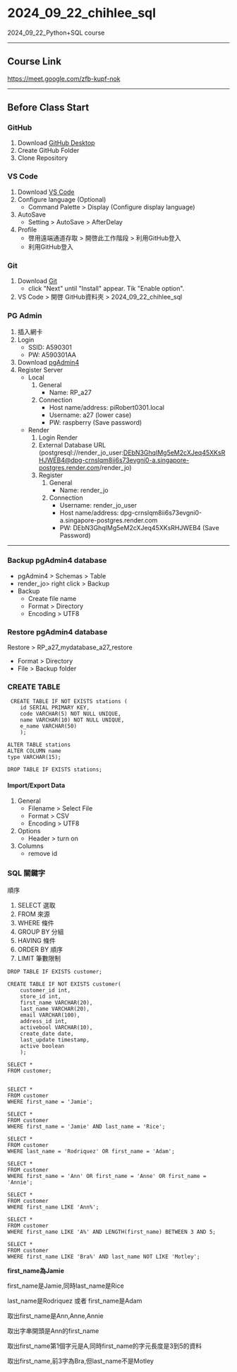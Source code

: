 # 2024_09_22_chihlee_sql
2024_09_22_Python+SQL course

---

## Course Link
https://meet.google.com/zfb-kupf-nok

---

## Before Class Start
### GitHub
1. Download [GitHub Desktop](https://desktop.github.com/download/)
2. Create GitHub Folder
3. Clone Repository
 
### VS Code
1. Download [VS Code](https://code.visualstudio.com/download)
2. Configure language (Optional)
   * Command Palette > Display (Configure display language)
3. AutoSave
   * Setting > AutoSave > AfterDelay
4. Profile
   * 啓用遠端通道存取 > 開啓此工作階段 > 利用GitHub登入
   * 利用GitHub登入

### Git
1. Download [Git](https://git-scm.com/downloads)
   * click "Next" until "Install" appear. Tik "Enable option".
2. VS Code > 開啓 GitHub資料夾 > 2024_09_22_chihlee_sql

### PG Admin
1. 插入網卡
2. Login
   * SSID: A590301
   * PW: A590301AA
3. Download [pgAdmin4](https://www.pgadmin.org/download/)  
4. Register Server
   * Local
     1. General
        * Name: RP_a27
     2. Connection
        * Host name/address: piRobert0301.local
        * Username: a27 (lower case)
        * PW: raspberry (Save password)
   * Render
     1. Login Render
     2. External Database URL (postgresql://render_jo_user:DEbN3GhqIMg5eM2cXJeq45XKsRHJWEB4@dpg-crnslqm8ii6s73evgni0-a.singapore-postgres.render.com/render_jo)
     3. Register
        1. General
           * Name: render_jo
        2. Connection
           * Username: render_jo_user
           * Host name/address: dpg-crnslqm8ii6s73evgni0-a.singapore-postgres.render.com
           * PW: DEbN3GhqIMg5eM2cXJeq45XKsRHJWEB4 (Save Password)


---

### Backup pgAdmin4 database
* pgAdmin4 > Schemas > Table
* render_jo> right click > Backup
* Backup
	* Create file name
   	* Format > Directory
   	* Encoding > UTF8

### Restore pgAdmin4 database
Restore > RP_a27_mydatabase_a27_restore
* Format > Directory
* File > Backup folder



### CREATE TABLE
```
 CREATE TABLE IF NOT EXISTS stations (
    id SERIAL PRIMARY KEY,
    code VARCHAR(5) NOT NULL UNIQUE,
    name VARCHAR(10) NOT NULL UNIQUE,
    e_name VARCHAR(50)
	);

ALTER TABLE stations
ALTER COLUMN name 
type VARCHAR(15);

DROP TABLE IF EXISTS stations;

```
#### Import/Export Data
1.  General
    * Filename > Select File
    * Format > CSV
    * Encoding > UTF8
2. Options
    * Header > turn on
3. Columns
    * remove id


### SQL 關鍵字
順序
1. SELECT 選取
2. FROM 來源
3. WHERE 條件
4. GROUP BY 分組
5. HAVING 條件
6. ORDER BY 順序
7. LIMIT 筆數限制


```
DROP TABLE IF EXISTS customer;

CREATE TABLE IF NOT EXISTS customer(
	customer_id int,
	store_id int,
	first_name VARCHAR(20),
	last_name VARCHAR(20),
	email VARCHAR(100),
	address_id int,
	activebool VARCHAR(10),
	create_date date,
	last_update timestamp,
	active boolean
	);

SELECT *
FROM customer;


SELECT *
FROM customer
WHERE first_name = 'Jamie';

SELECT *
FROM customer
WHERE first_name = 'Jamie' AND last_name = 'Rice';

SELECT *
FROM customer
WHERE last_name = 'Rodriquez' OR first_name = 'Adam';

SELECT *
FROM customer
WHERE first_name = 'Ann' OR first_name = 'Anne' OR first_name = 'Annie';

SELECT *
FROM customer
WHERE first_name LIKE 'Ann%';

SELECT *
FROM customer
WHERE first_name LIKE 'A%' AND LENGTH(first_name) BETWEEN 3 AND 5;

SELECT *
FROM customer
WHERE first_name LIKE 'Bra%' AND last_name NOT LIKE 'Motley';

```

**first_name為Jamie**



first_name是Jamie,同時last_name是Rice


last_name是Rodriquez 或者 first_name是Adam


取出first_name是Ann,Anne,Annie


取出字串開頭是Ann的first_name


取出first_name第1個字元是A,同時first_name的字元長度是3到5的資料


取出first_name,前3字為Bra,但last_name不是Motley


